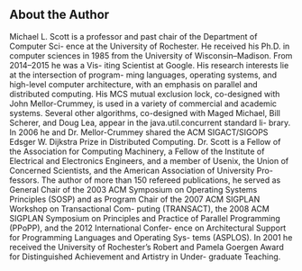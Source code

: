 ## **About the Author**

Michael L. Scott is a professor and past chair of the Department of Computer Sci- ence at the University of Rochester. He received his Ph.D. in computer sciences in 1985 from the University of Wisconsin–Madison. From 2014–2015 he was a Vis- iting Scientist at Google. His research interests lie at the intersection of program- ming languages, operating systems, and high-level computer architecture, with an emphasis on parallel and distributed computing. His MCS mutual exclusion lock, co-designed with John Mellor-Crummey, is used in a variety of commercial and academic systems. Several other algorithms, co-designed with Maged Michael, Bill Scherer, and Doug Lea, appear in the java.util.concurrent standard li- brary. In 2006 he and Dr. Mellor-Crummey shared the ACM SIGACT/SIGOPS Edsger W. Dijkstra Prize in Distributed Computing. Dr. Scott is a Fellow of the Association for Computing Machinery, a Fellow of the Institute of Electrical and Electronics Engineers, and a member of Usenix, the Union of Concerned Scientists, and the American Association of University Pro- fessors. The author of more than 150 refereed publications, he served as General Chair of the 2003 ACM Symposium on Operating Systems Principles (SOSP) and as Program Chair of the 2007 ACM SIGPLAN Workshop on Transactional Com- puting (TRANSACT), the 2008 ACM SIGPLAN Symposium on Principles and Practice of Parallel Programming (PPoPP), and the 2012 International Confer- ence on Architectural Support for Programming Languages and Operating Sys- tems (ASPLOS). In 2001 he received the University of Rochester’s Robert and Pamela Goergen Award for Distinguished Achievement and Artistry in Under- graduate Teaching.

